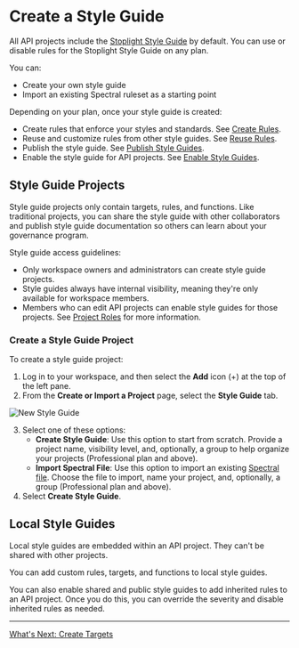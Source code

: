 # Create a Style Guide

All API projects include the [Stoplight Style Guide](https://apistylebook.stoplight.io/docs/stoplight-style-guide) by default. You can use or disable rules for the Stoplight Style Guide on any plan. 

You can:

* Create your own style guide
* Import an existing Spectral ruleset as a starting point

Depending on your plan, once your style guide is created:

* Create rules that enforce your styles and standards. See [Create Rules](c-create-rules.md).
* Reuse and customize rules from other style guides. See [Reuse Rules](reuse-and-customize-rules.md).
* Publish the style guide. See [Publish Style Guides](e.publish-style-guide.md).
* Enable the style guide for API projects. See [Enable Style Guides](d-enable-style-guide.md).

## Style Guide Projects

Style guide projects only contain targets, rules, and functions. Like traditional projects, you can share the style guide with other collaborators and publish style guide documentation so others can learn about your governance program.

Style guide access guidelines:

* Only workspace owners and administrators can create style guide projects. 
* Style guides always have internal visibility, meaning they're only available for workspace members. 
* Members who can edit API projects can enable style guides for those projects. See [Project Roles](../2.-workspaces/l.project-access.md#project-roles) for more information. 

### Create a Style Guide Project

To create a style guide project:

1. Log in to your workspace, and then select the **Add** icon (+) at the top of the left pane.
2. From the **Create or Import a Project** page, select the **Style Guide** tab.

![New Style Guide](https://stoplight.io/api/v1/projects/cHJqOjI/images/dTk9fTeBDEc)

3. Select one of these options:
    - **Create Style Guide**: Use this option to start from scratch. Provide a project name, visibility level, and, optionally, a group to help organize your projects (Professional plan and above).
    - **Import Spectral File**: Use this option to import an existing [Spectral file](https://meta.stoplight.io/docs/spectral/ZG9jOjI1MTg5-custom-rulesets). Choose the file to import, name your project, and, optionally, a group (Professional plan and above).
4. Select **Create Style Guide**.

## Local Style Guides

Local style guides are embedded within an API project. They can't be shared with other projects.

You can add custom rules, targets, and functions to local style guides. 

You can also enable shared and public style guides to add inherited rules to an API project. Once you do this, you can override the severity and disable inherited rules as needed.

---

[What's Next: Create Targets](b-create-targets.md)